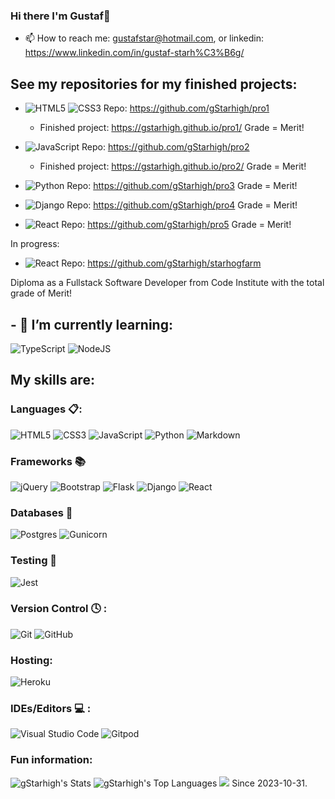 ### Hi there I'm Gustaf👋

- 📫 How to reach me: gustafstar@hotmail.com, or linkedin: https://www.linkedin.com/in/gustaf-starh%C3%B6g/

## See my repositories for my finished projects:
- ![HTML5](https://img.shields.io/badge/html5-%23E34F26.svg?style=for-the-badge&logo=html5&logoColor=white) ![CSS3](https://img.shields.io/badge/css3-%231572B6.svg?style=for-the-badge&logo=css3&logoColor=white) Repo:
https://github.com/gStarhigh/pro1
  - Finished project:
https://gstarhigh.github.io/pro1/
Grade = Merit!

- ![JavaScript](https://img.shields.io/badge/javascript-%23323330.svg?style=for-the-badge&logo=javascript&logoColor=%23F7DF1E) Repo:
https://github.com/gStarhigh/pro2
  - Finished project:
https://gstarhigh.github.io/pro2/
Grade = Merit!

- ![Python](https://img.shields.io/badge/python-3670A0?style=for-the-badge&logo=python&logoColor=ffdd54) Repo:
https://github.com/gStarhigh/pro3
Grade = Merit!

- ![Django](https://img.shields.io/badge/django-%23092E20.svg?style=for-the-badge&logo=django&logoColor=white) Repo:
https://github.com/gStarhigh/pro4
Grade = Merit!

- ![React](https://img.shields.io/badge/react-%2320232a.svg?style=for-the-badge&logo=react&logoColor=%2361DAFB) Repo:
https://github.com/gStarhigh/pro5
Grade = Merit!

 In progress:
- ![React](https://img.shields.io/badge/react-%2320232a.svg?style=for-the-badge&logo=react&logoColor=%2361DAFB) Repo:
https://github.com/gStarhigh/starhogfarm


Diploma as a Fullstack Software Developer from Code Institute with the total grade of Merit!

## - 🌱 I’m currently learning:
![TypeScript](https://img.shields.io/badge/typescript-%23007ACC.svg?style=for-the-badge&logo=typescript&logoColor=white)
![NodeJS](https://img.shields.io/badge/node.js-6DA55F?style=for-the-badge&logo=node.js&logoColor=white)

## My skills are:

### Languages 📋:
![HTML5](https://img.shields.io/badge/html5-%23E34F26.svg?style=for-the-badge&logo=html5&logoColor=white)
![CSS3](https://img.shields.io/badge/css3-%231572B6.svg?style=for-the-badge&logo=css3&logoColor=white)
![JavaScript](https://img.shields.io/badge/javascript-%23323330.svg?style=for-the-badge&logo=javascript&logoColor=%23F7DF1E)
![Python](https://img.shields.io/badge/python-3670A0?style=for-the-badge&logo=python&logoColor=ffdd54)
![Markdown](https://img.shields.io/badge/markdown-%23000000.svg?style=for-the-badge&logo=markdown&logoColor=white)

### Frameworks 📚
![jQuery](https://img.shields.io/badge/jquery-%230769AD.svg?style=for-the-badge&logo=jquery&logoColor=white)
![Bootstrap](https://img.shields.io/badge/bootstrap-%23563D7C.svg?style=for-the-badge&logo=bootstrap&logoColor=white)
![Flask](https://img.shields.io/badge/flask-%23000.svg?style=for-the-badge&logo=flask&logoColor=white)
![Django](https://img.shields.io/badge/django-%23092E20.svg?style=for-the-badge&logo=django&logoColor=white)
![React](https://img.shields.io/badge/react-%2320232a.svg?style=for-the-badge&logo=react&logoColor=%2361DAFB)

### Databases 💾 
![Postgres](https://img.shields.io/badge/postgres-%23316192.svg?style=for-the-badge&logo=postgresql&logoColor=white)
![Gunicorn](https://img.shields.io/badge/gunicorn-%298729.svg?style=for-the-badge&logo=gunicorn&logoColor=white)

### Testing 🧪 
![Jest](https://img.shields.io/badge/-jest-%23C21325?style=for-the-badge&logo=jest&logoColor=white)

### Version Control 🕓 :
![Git](https://img.shields.io/badge/git-%23F05033.svg?style=for-the-badge&logo=git&logoColor=white)
![GitHub](https://img.shields.io/badge/github-%23121011.svg?style=for-the-badge&logo=github&logoColor=white)


### Hosting:
![Heroku](https://img.shields.io/badge/heroku-%23430098.svg?style=for-the-badge&logo=heroku&logoColor=white)


### IDEs/Editors 💻 :
![Visual Studio Code](https://img.shields.io/badge/Visual%20Studio%20Code-0078d7.svg?style=for-the-badge&logo=visual-studio-code&logoColor=white)
![Gitpod](https://img.shields.io/badge/gitpod-f06611.svg?style=for-the-badge&logo=gitpod&logoColor=white)

### Fun information:
![gStarhigh's Stats](https://github-readme-stats.vercel.app/api?username=gStarhigh&theme=vue-dark&show_icons=true&hide_border=true&count_private=true)
![gStarhigh's Top Languages](https://github-readme-stats.vercel.app/api/top-langs/?username=gStarhigh&theme=vue-dark&show_icons=true&hide_border=true&layout=compact)
![](https://komarev.com/ghpvc/?username=gStarhigh&color=brightgreen) Since 2023-10-31.
